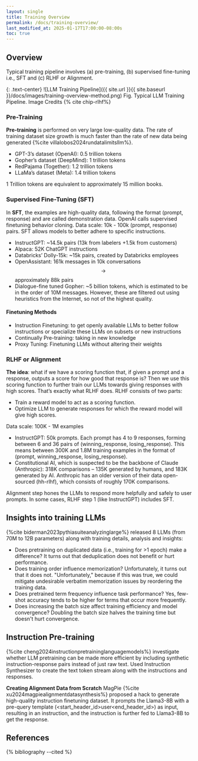 ```yaml
---
layout: single
title: Training Overview
permalink: /docs/training-overview/
last_modified_at: 2025-01-17T17:00:00-08:00s
toc: true
---
```


## Overview

Typical training pipeline involves (a) pre-training, (b) supervised fine-tuning i.e., SFT and (c) RLHF or Alignment.

{: .text-center}
![LLM Training Pipeline]({{ site.url }}{{ site.baseurl }}/docs/images/training-overview-method.png)
Fig. Typical LLM Training Pipeline. Image Credits {% cite chip-rlhf%}

### Pre-Training
**Pre-training** is performed on very large low-quality data. The rate of training dataset size growth is much faster than the rate of new data being generated {%cite villalobos2024rundatalimitsllm%}.

* GPT-3’s dataset (OpenAI): 0.5 trillion tokens  
* Gopher’s dataset (DeepMind): 1 trillion tokens  
* RedPajama (Together): 1.2 trillion tokens  
* LLaMa’s dataset (Meta): 1.4 trillion tokens

1 Trillion tokens are equivalent to approximately 15 million books.


### Supervised Fine-Tuning (SFT)

In **SFT**, the examples are high-quality data, following the format (prompt, response) and are called demonstration data. OpenAI calls supervised finetuning behavior cloning. Data scale: 10k \- 100k (prompt, response) pairs. SFT allows models to better adhere to specific instructions. 

* InstructGPT: ~14.5k pairs (13k from labelers +1.5k from customers)  
* Alpaca: 52K ChatGPT instructions  
* Databricks’ Dolly-15k: ~15k pairs, created by Databricks employees  
* OpenAssistant: 161k messages in 10k conversations $$\rightarrow$$ approximately 88k pairs  
* Dialogue-fine tuned Gopher: ~5 billion tokens, which is estimated to be in the order of 10M messages. However, these are filtered out using heuristics from the Internet, so not of the highest quality.

#### Finetuning Methods
* Instruction Finetuning:  to get openly available LLMs to better follow instructions or specialize these LLMs on subsets or new instructions
* Continually Pre-training: taking in new knowledge
* Proxy Tuning: Finetuning LLMs without altering their weights



### RLHF or Alignment

**The idea**: what if we have a scoring function that, if given a prompt and a response, outputs a score for how good that response is? Then we use this scoring function to further train our LLMs towards giving responses with high scores. That’s exactly what RLHF does. RLHF consists of two parts:

* Train a reward model to act as a scoring function.  
* Optimize LLM to generate responses for which the reward model will give high scores.

Data scale: 100K - 1M examples

* InstructGPT: 50k prompts. Each prompt has 4 to 9 responses, forming between 6 and 36 pairs of (winning_response, losing_response). This means between 300K and 1.8M training examples in the format of (prompt, winning_response, losing_response).  
* Constitutional AI, which is suspected to be the backbone of Claude (Anthropic): 318K comparisons – 135K generated by humans, and 183K generated by AI. Anthropic has an older version of their data open-sourced (hh-rlhf), which consists of roughly 170K comparisons.

Alignment step hones the LLMs to respond more helpfully and safely to user prompts. In some cases, RLHF step 1 (like InstructGPT) includes SFT.

## Insights into training LLMs

{%cite biderman2023pythiasuiteanalyzinglarge%} released 8 LLMs (from 70M to 12B parameters) along with training details, analysis and insights:
* Does pretraining on duplicated data (i.e., training for >1 epoch) make a difference? It turns out that deduplication does not benefit or hurt performance.
* Does training order influence memorization? Unfortunately, it turns out that it does not. "Unfortunately," because if this was true, we could mitigate undesirable verbatim memorization issues by reordering the training data.
* Does pretrained term frequency influence task performance? Yes, few-shot accuracy tends to be higher for terms that occur more frequently.
* Does increasing the batch size affect training efficiency and model convergence? Doubling the batch size halves the training time but doesn't hurt convergence.

## Instruction Pre-training

{%cite cheng2024instructionpretraininglanguagemodels%} investigate whether LLM pretraining can be made more efficient by including synthetic instruction-response pairs instead of just raw text. Used Instruction Synthesizer to create the text token stream along with the instructions and responses. 

**Creating Alignment Data from Scratch**
MagPie {%cite xu2024magpiealignmentdatasynthesis%} proposed a hack to generate high-quality instruction finetuning dataset. It prompts the Llama3-8B with a pre-query template (<start_header_id>user<end_header_id>) as input, resulting in an instruction, and the instruction is further fed to Llama3-8B to get the response. 



<!-- ## Reading List


| Title                                          |  Topic       |   Comments                                                   |
| --------------------------------------------   | ------------ | ------------------------------------------------------------ |
| [RLHF: Reinforcement Learning from Human Feedback](https://huyenchip.com/2023/05/02/rlhf.html) {% cite chip-rlhf%}| Training | Great intro to pre-training, SFT and RMs
| [LLM Training: RLHF and Its Alternatives](https://magazine.sebastianraschka.com/p/llm-training-rlhf-and-its-alternatives) {% cite seb-rlhf%}| Training | Good overview of RLHF
| [LLM Alignment by Aman.AI](https://aman.ai/primers/ai/llm-alignment/) {% cite aman-alignment%}| Training | Very thorough, not all topics are useful at the current date
| [Predictive Human Preference: From Model Ranking to Model Routing](https://huyenchip.com/2024/02/28/predictive-human-preference.html) {% cite chip-human-preference%}| Training | Basics of Model evaluation, routing and ranking. Other items like predictive human preference experiments can be ignored.
| [Aligning language models to follow instructions by OpenAI](https://openai.com/index/instruction-following/) {% cite openai-instruction-following%}| Training | 
| [Reinforcement Learning for Language Models](https://gist.github.com/yoavg/6bff0fecd65950898eba1bb321cfbd81) {% cite yoavg-rl-llm%}| Training | 
| [Instruction Pretraining LLMs](https://magazine.sebastianraschka.com/p/instruction-pretraining-llms) {% cite seb-instruction-pretraining%}| Training |  -->

## References


{% bibliography --cited %}